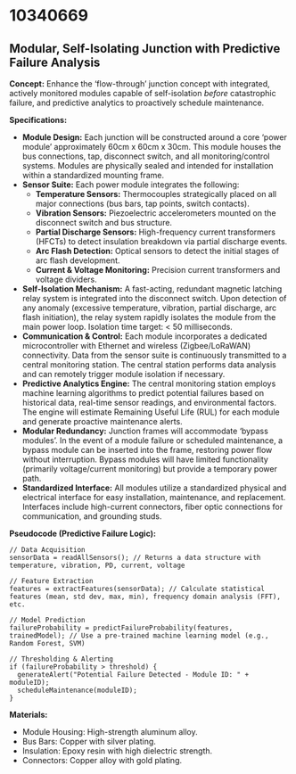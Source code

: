 # 10340669

## Modular, Self-Isolating Junction with Predictive Failure Analysis

**Concept:** Enhance the ‘flow-through’ junction concept with integrated, actively monitored modules capable of self-isolation *before* catastrophic failure, and predictive analytics to proactively schedule maintenance.

**Specifications:**

*   **Module Design:** Each junction will be constructed around a core ‘power module’ approximately 60cm x 60cm x 30cm. This module houses the bus connections, tap, disconnect switch, and all monitoring/control systems. Modules are physically sealed and intended for installation within a standardized mounting frame.
*   **Sensor Suite:** Each power module integrates the following:
    *   **Temperature Sensors:**  Thermocouples strategically placed on all major connections (bus bars, tap points, switch contacts).
    *   **Vibration Sensors:**  Piezoelectric accelerometers mounted on the disconnect switch and bus structure.
    *   **Partial Discharge Sensors:**  High-frequency current transformers (HFCTs) to detect insulation breakdown via partial discharge events.
    *   **Arc Flash Detection:** Optical sensors to detect the initial stages of arc flash development.
    *   **Current & Voltage Monitoring:** Precision current transformers and voltage dividers.
*   **Self-Isolation Mechanism:**  A fast-acting, redundant magnetic latching relay system is integrated into the disconnect switch. Upon detection of any anomaly (excessive temperature, vibration, partial discharge, arc flash initiation), the relay system rapidly isolates the module from the main power loop.  Isolation time target: < 50 milliseconds.
*   **Communication & Control:**  Each module incorporates a dedicated microcontroller with Ethernet and wireless (Zigbee/LoRaWAN) connectivity. Data from the sensor suite is continuously transmitted to a central monitoring station. The central station performs data analysis and can remotely trigger module isolation if necessary.
*   **Predictive Analytics Engine:** The central monitoring station employs machine learning algorithms to predict potential failures based on historical data, real-time sensor readings, and environmental factors.  The engine will estimate Remaining Useful Life (RUL) for each module and generate proactive maintenance alerts.
*   **Modular Redundancy:** Junction frames will accommodate ‘bypass modules’.  In the event of a module failure or scheduled maintenance, a bypass module can be inserted into the frame, restoring power flow without interruption. Bypass modules will have limited functionality (primarily voltage/current monitoring) but provide a temporary power path.
*   **Standardized Interface:**  All modules utilize a standardized physical and electrical interface for easy installation, maintenance, and replacement. Interfaces include high-current connectors, fiber optic connections for communication, and grounding studs.

**Pseudocode (Predictive Failure Logic):**

```
// Data Acquisition
sensorData = readAllSensors(); // Returns a data structure with temperature, vibration, PD, current, voltage

// Feature Extraction
features = extractFeatures(sensorData); // Calculate statistical features (mean, std dev, max, min), frequency domain analysis (FFT), etc.

// Model Prediction
failureProbability = predictFailureProbability(features, trainedModel); // Use a pre-trained machine learning model (e.g., Random Forest, SVM)

// Thresholding & Alerting
if (failureProbability > threshold) {
  generateAlert("Potential Failure Detected - Module ID: " + moduleID);
  scheduleMaintenance(moduleID);
}
```

**Materials:**

*   Module Housing: High-strength aluminum alloy.
*   Bus Bars: Copper with silver plating.
*   Insulation: Epoxy resin with high dielectric strength.
*   Connectors: Copper alloy with gold plating.